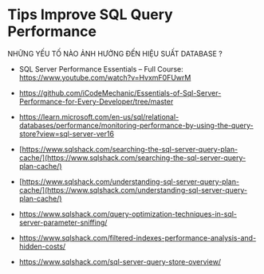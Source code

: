# Tips Improve SQL Query Performance

NHỮNG YẾU TỐ NÀO ẢNH HƯỞNG ĐẾN HIỆU SUẤT DATABASE ?

- SQL Server Performance Essentials – Full Course: https://www.youtube.com/watch?v=HvxmF0FUwrM
- https://github.com/iCodeMechanic/Essentials-of-Sql-Server-Performance-for-Every-Developer/tree/master

- https://learn.microsoft.com/en-us/sql/relational-databases/performance/monitoring-performance-by-using-the-query-store?view=sql-server-ver16

- [https://www.sqlshack.com/searching-the-sql-server-query-plan-cache/](https://www.sqlshack.com/searching-the-sql-server-query-plan-cache/)

- [https://www.sqlshack.com/understanding-sql-server-query-plan-cache/](https://www.sqlshack.com/understanding-sql-server-query-plan-cache/)

- https://www.sqlshack.com/query-optimization-techniques-in-sql-server-parameter-sniffing/

- https://www.sqlshack.com/filtered-indexes-performance-analysis-and-hidden-costs/

- https://www.sqlshack.com/sql-server-query-store-overview/